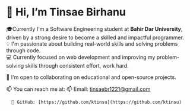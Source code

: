 # 👋 Hi, I’m Tinsae Birhanu

🎓Currently I'm a Software Engineering student at **Bahir Dar University**, driven by a strong desire to become a skilled and impactful programmer.  
💡 I'm passionate about building real-world skills and solving problems through code.  
💻 Currently focused on web development and improving my problem-solving skills through consistent effort, work hard.

🤝 I'm open to collaborating on educational and open-source projects.

📫 You can reach me at: 
       📫 Email: [tinsaebr1221@gmail.com](mailto:tinsaebr1221@gmail.com) 

      🔗 GitHub: [https://github.com/ktinsu](https://github.com/ktinsu)

  
